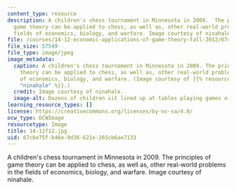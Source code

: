 ```yaml
---
content_type: resource
description: A children's chess tournament in Minnesota in 2009.  The principles of
  game theory can be applied to chess, as well as, other real-world problems in the
  fields of economics, biology, and warfare. Image courtesy of ninahale.
file: /courses/14-12-economic-applications-of-game-theory-fall-2012/67cbe75fb46e9d36621e265cb6ae7133_14-12f12.jpg
file_size: 57549
file_type: image/jpeg
image_metadata:
  caption: A children's chess tournament in Minnesota in 2009. The principles of game
    theory can be applied to chess, as well as, other real-world problems in the fields
    of economics, biology, and warfare. (Image courtesy of {{% resource_link "6de8c662-de6b-4e11-afe7-426a936ae5e8"
    "ninahale" %}}.)
  credit: Image courtesy of ninahale.
  image-alt: Dozens of children sit lined up at tables playing games of chess.
learning_resource_types: []
license: https://creativecommons.org/licenses/by-nc-sa/4.0/
ocw_type: OCWImage
resourcetype: Image
title: 14-12f12.jpg
uid: 67cbe75f-b46e-9d36-621e-265cb6ae7133
---
```

A children's chess tournament in Minnesota in 2009.  The principles of game theory can be applied to chess, as well as, other real-world problems in the fields of economics, biology, and warfare. Image courtesy of ninahale.
